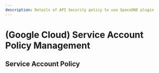 ```yaml
---
description: Details of API Security policy to use SpaceONE plugin
---
```


# \(Google Cloud\) Service Account Policy Management

## Service Account Policy









